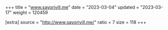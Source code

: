 +++
title = "www.sayorivill.me"
date = "2023-03-04"
updated = "2023-03-17"
weight = 120459

[extra]
source = "http://www.sayorivill.me/"
ratio = 7
size = 118
+++
